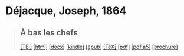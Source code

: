 # Déjacque, Joseph, 1864

> ## À bas les chefs
>  <a title="Source XML/TEI" class="mime48 tei" href="https://hurlus.github.io/tei/dejacques1864_chefs.xml">[TEI]</a>  <a title="HTML une page" class="mime48 html" href="https://hurlus.github.io/dejacques1864_chefs/dejacques1864_chefs.html">[html]</a>  <a title="Bureautique (LibreOffice, MS.Word)" class="mime48 docx" href="https://hurlus.github.io/dejacques1864_chefs/dejacques1864_chefs.docx">[docx]</a>  <a title="Amazon.kindle" class="mime48 mobi" href="https://hurlus.github.io/dejacques1864_chefs/dejacques1864_chefs.mobi">[kindle]</a>  <a title="EPUB, pour liseuses et téléphones" class="mime48 epub" href="https://hurlus.github.io/dejacques1864_chefs/dejacques1864_chefs.epub">[epub]</a>  <a title="LaTeX" class="mime48 tex" href="https://hurlus.github.io/dejacques1864_chefs/dejacques1864_chefs.tex">[TeX]</a>  <a title="PDF à imprimer, A4 2 colonnes" class="mime48 pdf" href="https://hurlus.github.io/dejacques1864_chefs/dejacques1864_chefs.pdf">[pdf]</a>  <a title="PDF à lire, A5 une colonne" class="mime48 a5" href="https://hurlus.github.io/dejacques1864_chefs/dejacques1864_chefs_a5.pdf">[pdf a5]</a>  <a title="Brochure à agrafer, pdf imposé pour imprimante recto/verso" class="mime48 brochure" href="https://hurlus.github.io/dejacques1864_chefs/dejacques1864_chefs_brochure.pdf">[brochure]</a> 
